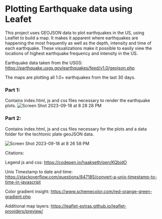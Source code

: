 
# Plotting Earthquake data using Leafet

This project uses GEOJSON data to plot earthquakes in the US, using Leaflet to build a map. It makes it apparent where earthquakes are happening the most frequently as well as the depth, intensity and time of each earthquake. These visualizations make it possible to easily view the locations of highest earthquake frequency and intensity in the US.

Earthquake data taken from the USGS: https://earthquake.usgs.gov/earthquakes/feed/v1.0/geojson.php

The maps are plotting all 1.0+ earthquakes from the last 30 days.

### Part 1:

Contains index.html, js and css files necessary to render the earthquake plots.
![Screen Shot 2023-09-18 at 8 28 28 PM](https://github.com/mtolan2023/Earthqake_Plots_Leaflet/assets/123139216/e938b5b7-f66d-4a62-aa51-0459b579923c)

### Part 2: 

Contains index.html, js and css files necessary for the plots and a data folder for the techtonic plate geoJSON data.

![Screen Shot 2023-09-18 at 8 26 58 PM](https://github.com/mtolan2023/Earthqake_Plots_Leaflet/assets/123139216/d159b868-2ccd-4ebd-b7c6-4b8656fe2d42)


Citations:

Legend js and css: https://codepen.io/haakseth/pen/KQbjdO

Unix Timestamp to date and time: https://stackoverflow.com/questions/847185/convert-a-unix-timestamp-to-time-in-javascript

Color gradient insight:
https://www.schemecolor.com/red-orange-green-gradient.php

Additional map layers:
https://leaflet-extras.github.io/leaflet-providers/preview/

